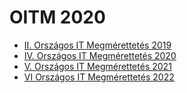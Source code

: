 # OITM 2020

- [II. Országos IT Megmérettetés 2019](https://github.com/oitm2020/oitm2019/)
- [IV. Országos IT Megmérettetés 2020](https://github.com/oitm2020/oitm2020/)
- [V. Országos IT Megmérettetés 2021](https://github.com/oitm2020/oitm2021/)
- [VI Országos IT Megmérettetés 2022](https://github.com/oitm2020/oitm2022/)

